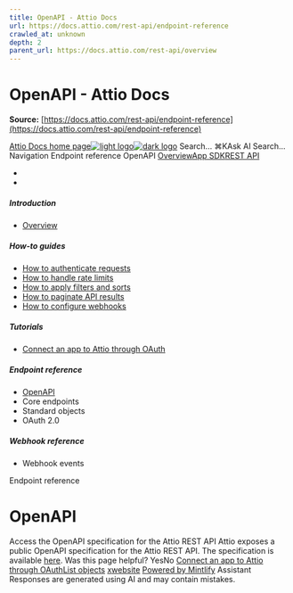 ```yaml
---
title: OpenAPI - Attio Docs
url: https://docs.attio.com/rest-api/endpoint-reference
crawled_at: unknown
depth: 2
parent_url: https://docs.attio.com/rest-api/overview
---
```


# OpenAPI - Attio Docs

**Source:** [https://docs.attio.com/rest-api/endpoint-reference](https://docs.attio.com/rest-api/endpoint-reference)

[Attio Docs home page![light logo](https://mintlify.s3.us-west-1.amazonaws.com/attio/logo/light.svg)![dark logo](https://mintlify.s3.us-west-1.amazonaws.com/attio/logo/dark.svg)](https://docs.attio.com/)
Search...
⌘KAsk AI
Search...
Navigation
Endpoint reference
OpenAPI
[Overview](https://docs.attio.com/docs/overview)[App SDK](https://docs.attio.com/sdk/introduction)[REST API](https://docs.attio.com/rest-api/overview)
* [](https://build.attio.com/)
* [](https://attio.com/help)
##### Introduction
  * [Overview](https://docs.attio.com/rest-api/overview)


##### How-to guides
  * [How to authenticate requests](https://docs.attio.com/rest-api/how-to/authentication)
  * [How to handle rate limits](https://docs.attio.com/rest-api/how-to/rate-limiting)
  * [How to apply filters and sorts](https://docs.attio.com/rest-api/how-to/filtering-and-sorting)
  * [How to paginate API results](https://docs.attio.com/rest-api/how-to/pagination)
  * [How to configure webhooks](https://docs.attio.com/rest-api/how-to/webhooks)


##### Tutorials
  * [Connect an app to Attio through OAuth](https://docs.attio.com/rest-api/tutorials/connect-an-app-through-oauth)


##### Endpoint reference
  * [OpenAPI](https://docs.attio.com/rest-api/endpoint-reference/openapi)
  * Core endpoints
  * Standard objects
  * OAuth 2.0


##### Webhook reference
  * Webhook events


Endpoint reference
# OpenAPI
Access the OpenAPI specification for the Attio REST API
Attio exposes a public OpenAPI specification for the Attio REST API. The specification is available [here](https://api.attio.com/openapi/api).
Was this page helpful?
YesNo
[Connect an app to Attio through OAuth](https://docs.attio.com/rest-api/tutorials/connect-an-app-through-oauth)[List objects](https://docs.attio.com/rest-api/endpoint-reference/objects/list-objects)
[x](https://x.com/Attio)[website](https://attio.com)
[Powered by Mintlify](https://mintlify.com/preview-request?utm_campaign=poweredBy&utm_medium=referral&utm_source=docs.attio.com)
Assistant
Responses are generated using AI and may contain mistakes.

